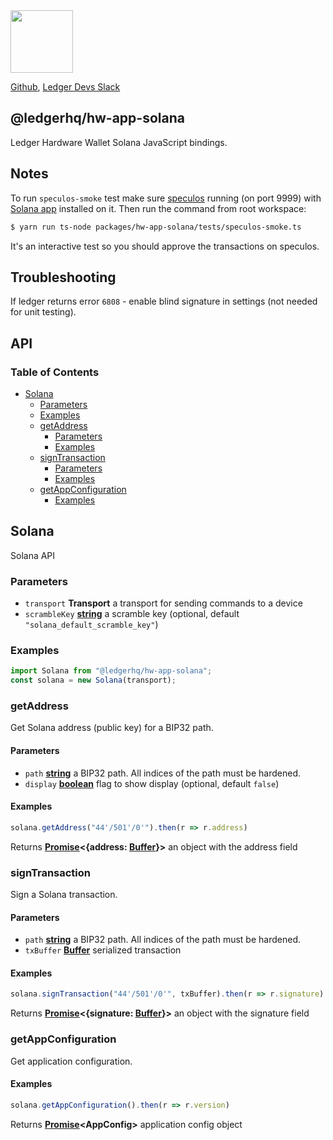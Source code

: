<img src="https://user-images.githubusercontent.com/211411/34776833-6f1ef4da-f618-11e7-8b13-f0697901d6a8.png" height="100" />

[Github](https://github.com/LedgerHQ/ledgerjs/),
[Ledger Devs Slack](https://ledger-dev.slack.com/)

## @ledgerhq/hw-app-solana

Ledger Hardware Wallet Solana JavaScript bindings.

## Notes

To run `speculos-smoke` test make sure [speculos](https://github.com/LedgerHQ/speculos) running (on port 9999) with [Solana app](https://github.com/LedgerHQ/app-solana) installed on it. Then run the command from root workspace:

```bash
$ yarn run ts-node packages/hw-app-solana/tests/speculos-smoke.ts
```

It's an interactive test so you should approve the transactions on speculos.

## Troubleshooting

If ledger returns error `6808` - enable blind signature in settings (not needed for unit testing).

## API

<!-- Generated by documentation.js. Update this documentation by updating the source code. -->

### Table of Contents

*   [Solana][1]
    *   [Parameters][2]
    *   [Examples][3]
    *   [getAddress][4]
        *   [Parameters][5]
        *   [Examples][6]
    *   [signTransaction][7]
        *   [Parameters][8]
        *   [Examples][9]
    *   [getAppConfiguration][10]
        *   [Examples][11]

## Solana

Solana API

### Parameters

*   `transport` **Transport** a transport for sending commands to a device
*   `scrambleKey` **[string][12]** a scramble key (optional, default `"solana_default_scramble_key"`)

### Examples

```javascript
import Solana from "@ledgerhq/hw-app-solana";
const solana = new Solana(transport);
```

### getAddress

Get Solana address (public key) for a BIP32 path.

#### Parameters

*   `path` **[string][12]** a BIP32 path. All indices of the path must be hardened.
*   `display` **[boolean][13]** flag to show display (optional, default `false`)

#### Examples

```javascript
solana.getAddress("44'/501'/0'").then(r => r.address)
```

Returns **[Promise][14]<{address: [Buffer][15]}>** an object with the address field

### signTransaction

Sign a Solana transaction.

#### Parameters

*   `path` **[string][12]** a BIP32 path. All indices of the path must be hardened.
*   `txBuffer` **[Buffer][15]** serialized transaction

#### Examples

```javascript
solana.signTransaction("44'/501'/0'", txBuffer).then(r => r.signature)
```

Returns **[Promise][14]<{signature: [Buffer][15]}>** an object with the signature field

### getAppConfiguration

Get application configuration.

#### Examples

```javascript
solana.getAppConfiguration().then(r => r.version)
```

Returns **[Promise][14]\<AppConfig>** application config object

[1]: #solana

[2]: #parameters

[3]: #examples

[4]: #getaddress

[5]: #parameters-1

[6]: #examples-1

[7]: #signtransaction

[8]: #parameters-2

[9]: #examples-2

[10]: #getappconfiguration

[11]: #examples-3

[12]: https://developer.mozilla.org/docs/Web/JavaScript/Reference/Global_Objects/String

[13]: https://developer.mozilla.org/docs/Web/JavaScript/Reference/Global_Objects/Boolean

[14]: https://developer.mozilla.org/docs/Web/JavaScript/Reference/Global_Objects/Promise

[15]: https://nodejs.org/api/buffer.html
